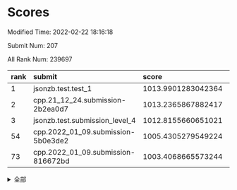 # Scores

Modified Time: 2022-02-22 18:16:18

Submit Num: 207

All Rank Num: 239697

| rank |               submit               |       score        |       sigma        | pk_num |
| :--- | :--------------------------------- | :----------------- | :----------------- | :----- |
| 1    | jsonzb.test.test_1                 | 1013.9901283042364 | 0.8388735255651925 | 4631   |
| 2    | cpp.21_12_24.submission-2b2ea0d7   | 1013.2365867882417 | 0.7964559756919922 | 4627   |
| 3    | jsonzb.test.submission_level_4     | 1012.8155660651021 | 0.8138428174060978 | 4634   |
| 54   | cpp.2022_01_09.submission-5b0e3de2 | 1005.4305279549224 | 0.7286099185599293 | 4632   |
| 73   | cpp.2022_01_09.submission-816672bd | 1003.4068665573244 | 0.716256536514286  | 4632   |


<details>
<summary>全部</summary>

| rank |                 submit                 |       score        |       sigma        | pk_num |
| :--- | :------------------------------------- | :----------------- | :----------------- | :----- |
| 1    | jsonzb.test.test_1                     | 1013.9901283042364 | 0.8388735255651925 | 4631   |
| 2    | cpp.21_12_24.submission-2b2ea0d7       | 1013.2365867882417 | 0.7964559756919922 | 4627   |
| 3    | jsonzb.test.submission_level_4         | 1012.8155660651021 | 0.8138428174060978 | 4634   |
| 4    | gobigger.level_3.submission_level_3_34 | 1011.5340282026153 | 0.783560427688413  | 4635   |
| 5    | gobigger.level_3.submission_level_3_20 | 1011.2067550248005 | 0.7602541377368671 | 4632   |
| 6    | gobigger.level_3.submission_level_3_30 | 1011.1537898142313 | 0.7827793466618621 | 4628   |
| 7    | gobigger.level_3.submission_level_3_11 | 1011.1503658900423 | 0.7645762601553626 | 4628   |
| 8    | gobigger.level_3.submission_level_3_48 | 1011.1010751029114 | 0.7682939681161876 | 4630   |
| 9    | gobigger.level_3.submission_level_3_24 | 1010.8315776655563 | 0.7681853700230045 | 4634   |
| 10   | gobigger.level_3.submission_level_3_35 | 1010.7526455088029 | 0.7849449816060161 | 4633   |
| 11   | gobigger.level_3.submission_level_3_9  | 1010.7216092479073 | 0.7823198761934819 | 4629   |
| 12   | gobigger.level_3.submission_level_3_8  | 1010.6818864544521 | 0.8042296546449463 | 4635   |
| 13   | gobigger.level_3.submission_level_3_32 | 1010.6653926057121 | 0.7818977711986107 | 4627   |
| 14   | gobigger.level_3.submission_level_3_7  | 1010.4988205535152 | 0.759295039886222  | 4634   |
| 15   | gobigger.level_3.submission_level_3_37 | 1010.4369492482097 | 0.7475326742225977 | 4629   |
| 16   | gobigger.level_3.submission_level_3_5  | 1010.3929600735258 | 0.7447477387170757 | 4628   |
| 17   | gobigger.level_3.submission_level_3_2  | 1010.2641250106986 | 0.7572638089429713 | 4632   |
| 18   | gobigger.level_3.submission_level_3_4  | 1010.2254766062758 | 0.7675646340613139 | 4632   |
| 19   | gobigger.level_3.submission_level_3_17 | 1010.1608336918902 | 0.8026873796864646 | 4636   |
| 20   | gobigger.level_3.submission_level_3_18 | 1010.1567619567973 | 0.7453469285420714 | 4631   |
| 21   | gobigger.level_3.submission_level_3_49 | 1010.1364272615593 | 0.7587805456754171 | 4632   |
| 22   | gobigger.level_3.submission_level_3_41 | 1010.1295635136701 | 0.7330697626097946 | 4630   |
| 23   | gobigger.level_3.submission_level_3_6  | 1010.0581449410008 | 0.7804012268939869 | 4628   |
| 24   | gobigger.level_3.submission_level_3_33 | 1010.0468827826616 | 0.7689056625394015 | 4637   |
| 25   | gobigger.level_3.submission_level_3_21 | 1009.9845250347915 | 0.7505476302277124 | 4631   |
| 26   | gobigger.level_3.submission_level_3_31 | 1009.9132722008727 | 0.7559000820105178 | 4638   |
| 27   | gobigger.level_3.submission_level_3_3  | 1009.9033735003561 | 0.7740671458104486 | 4630   |
| 28   | gobigger.level_3.submission_level_3_44 | 1009.8449707385004 | 0.7482553565810264 | 4629   |
| 29   | gobigger.level_3.submission_level_3_26 | 1009.8295190177975 | 0.7470205186817358 | 4634   |
| 30   | gobigger.level_3.submission_level_3_14 | 1009.8184014714565 | 0.737079486286062  | 4628   |
| 31   | gobigger.level_3.submission_level_3_38 | 1009.8181853086069 | 0.7528200059897308 | 4629   |
| 32   | gobigger.level_3.submission_level_3_27 | 1009.6636709522844 | 0.7368326535738468 | 4634   |
| 33   | gobigger.level_3.submission_level_3_23 | 1009.5727575676169 | 0.7668601991737805 | 4632   |
| 34   | gobigger.level_3.submission_level_3_42 | 1009.5619238747892 | 0.7625503235391167 | 4627   |
| 35   | gobigger.level_3.submission_level_3_28 | 1009.5358269794951 | 0.7695862163639584 | 4638   |
| 36   | gobigger.level_3.submission_level_3_46 | 1009.4540112339805 | 0.7394716365365106 | 4637   |
| 37   | gobigger.level_3.submission_level_3_16 | 1009.4379238111559 | 0.7565859586684262 | 4633   |
| 38   | gobigger.level_3.submission_level_3_19 | 1009.4170138929405 | 0.7563422274019628 | 4633   |
| 39   | gobigger.level_3.submission_level_3_25 | 1009.3854663182274 | 0.732140308221179  | 4632   |
| 40   | gobigger.level_3.submission_level_3_13 | 1009.3614115162696 | 0.752857874204363  | 4632   |
| 41   | gobigger.level_3.submission_level_3_1  | 1009.3590752938409 | 0.7673496893648186 | 4627   |
| 42   | gobigger.level_3.submission_level_3_43 | 1009.3575079587034 | 0.773509014739735  | 4633   |
| 43   | gobigger.level_3.submission_level_3_45 | 1009.3333433105458 | 0.7526024704954601 | 4627   |
| 44   | gobigger.level_3.submission_level_3_10 | 1009.2947235786772 | 0.7367527093362682 | 4629   |
| 45   | gobigger.level_3.submission_level_3_47 | 1009.2821839162194 | 0.7865891228499953 | 4639   |
| 46   | gobigger.level_3.submission_level_3_29 | 1009.0909534978197 | 0.7646826775062413 | 4634   |
| 47   | gobigger.level_3.submission_level_3_36 | 1009.0795902361606 | 0.7626734929701642 | 4631   |
| 48   | gobigger.level_3.submission_level_3_40 | 1009.0367924383055 | 0.7342446398583015 | 4635   |
| 49   | gobigger.level_3.submission_level_3_15 | 1009.0201429620656 | 0.7453343545324056 | 4630   |
| 50   | gobigger.level_3.submission_level_3_22 | 1008.9113048349569 | 0.7486980765602396 | 4637   |
| 51   | gobigger.level_3.submission_level_3_39 | 1008.8045694224417 | 0.7471878772264375 | 4634   |
| 52   | gobigger.level_3.submission_level_3_12 | 1008.6754852772079 | 0.7607468545288265 | 4636   |
| 53   | gobigger.level_3.submission_level_3_0  | 1008.0312769390467 | 0.7488733028256871 | 4637   |
| 54   | cpp.2022_01_09.submission-5b0e3de2     | 1005.4305279549224 | 0.7286099185599293 | 4632   |
| 55   | gobigger.level_1.submission_level_1_48 | 1005.0492719016373 | 0.7071924335934926 | 4639   |
| 56   | gobigger.level_1.submission_level_1_27 | 1004.8623842517712 | 0.713623067216607  | 4631   |
| 57   | gobigger.level_1.submission_level_1_17 | 1004.5176256143857 | 0.7206445778441795 | 4629   |
| 58   | gobigger.level_1.submission_level_1_14 | 1004.2478199076525 | 0.7271834354368147 | 4635   |
| 59   | gobigger.level_1.submission_level_1_15 | 1004.2411092180071 | 0.6976151582122954 | 4633   |
| 60   | gobigger.level_1.submission_level_1_28 | 1004.160889934929  | 0.7078545297868367 | 4637   |
| 61   | gobigger.level_1.submission_level_1_44 | 1004.1565590930244 | 0.720630546690318  | 4629   |
| 62   | gobigger.level_1.submission_level_1_31 | 1004.0910493893342 | 0.725331632385883  | 4631   |
| 63   | gobigger.level_1.submission_level_1_38 | 1004.0178122414536 | 0.7141029455235998 | 4634   |
| 64   | gobigger.level_1.submission_level_1_0  | 1003.9096308466443 | 0.7120119412367526 | 4635   |
| 65   | gobigger.level_1.submission_level_1_2  | 1003.8560259165444 | 0.7068522894266324 | 4633   |
| 66   | gobigger.level_1.submission_level_1_1  | 1003.8471310882942 | 0.7328816912629031 | 4636   |
| 67   | gobigger.level_1.submission_level_1_24 | 1003.5805611326872 | 0.716004328493679  | 4632   |
| 68   | gobigger.level_1.submission_level_1_25 | 1003.499160667402  | 0.7034089380723881 | 4630   |
| 69   | gobigger.level_1.submission_level_1_30 | 1003.4355663940247 | 0.7210514339717587 | 4630   |
| 70   | gobigger.level_1.submission_level_1_16 | 1003.4343324328793 | 0.7237578944276178 | 4631   |
| 71   | gobigger.level_1.submission_level_1_41 | 1003.431678889831  | 0.7058194381031025 | 4633   |
| 72   | gobigger.level_1.submission_level_1_12 | 1003.4167797871659 | 0.7041983497820917 | 4639   |
| 73   | cpp.2022_01_09.submission-816672bd     | 1003.4068665573244 | 0.716256536514286  | 4632   |
| 74   | gobigger.level_1.submission_level_1_13 | 1003.3939069223472 | 0.7122535862370304 | 4629   |
| 75   | gobigger.level_1.submission_level_1_3  | 1003.3822391798093 | 0.7211604485449181 | 4634   |
| 76   | gobigger.level_1.submission_level_1_49 | 1003.3578975749894 | 0.7173159707043676 | 4635   |
| 77   | gobigger.level_1.submission_level_1_46 | 1003.2747437463934 | 0.7128940122211431 | 4631   |
| 78   | gobigger.level_1.submission_level_1_8  | 1003.1779541686988 | 0.7140072546514699 | 4632   |
| 79   | gobigger.level_1.submission_level_1_32 | 1003.1317651323698 | 0.7126091520881052 | 4628   |
| 80   | gobigger.level_1.submission_level_1_11 | 1003.1248380837476 | 0.7271577431400413 | 4631   |
| 81   | gobigger.level_1.submission_level_1_29 | 1003.1243615866608 | 0.7049903278300148 | 4630   |
| 82   | gobigger.level_1.submission_level_1_36 | 1003.0844820004903 | 0.7275802130322606 | 4631   |
| 83   | gobigger.level_1.submission_level_1_33 | 1003.0769974956506 | 0.6994928788126801 | 4629   |
| 84   | gobigger.level_1.submission_level_1_21 | 1003.0160931395156 | 0.7125841439556726 | 4627   |
| 85   | gobigger.level_1.submission_level_1_19 | 1002.983598712457  | 0.710997226643154  | 4627   |
| 86   | gobigger.level_1.submission_level_1_5  | 1002.9830747051277 | 0.7135815348686715 | 4634   |
| 87   | gobigger.level_1.submission_level_1_40 | 1002.9443871383021 | 0.7107317751561467 | 4633   |
| 88   | gobigger.level_1.submission_level_1_43 | 1002.9233922873368 | 0.7259017280269142 | 4634   |
| 89   | gobigger.level_1.submission_level_1_34 | 1002.915596527088  | 0.7075305979766027 | 4628   |
| 90   | gobigger.level_1.submission_level_1_23 | 1002.8546737122011 | 0.7091016919419748 | 4626   |
| 91   | gobigger.level_1.submission_level_1_37 | 1002.8196024676773 | 0.7084390826332136 | 4631   |
| 92   | gobigger.level_1.submission_level_1_9  | 1002.7938851161712 | 0.7204166266042772 | 4627   |
| 93   | gobigger.level_1.submission_level_1_47 | 1002.6464834864338 | 0.7117532945764167 | 4633   |
| 94   | gobigger.level_1.submission_level_1_7  | 1002.6228454543256 | 0.7092795004349626 | 4628   |
| 95   | gobigger.level_1.submission_level_1_35 | 1002.6001468055607 | 0.7143512151065817 | 4632   |
| 96   | gobigger.level_1.submission_level_1_20 | 1002.523692990125  | 0.7142449690219009 | 4634   |
| 97   | gobigger.level_1.submission_level_1_4  | 1002.4796183475266 | 0.7160284639790027 | 4632   |
| 98   | gobigger.level_1.submission_level_1_26 | 1002.4539781721675 | 0.7070901647778017 | 4631   |
| 99   | gobigger.level_1.submission_level_1_42 | 1002.4307908838821 | 0.7204795230274303 | 4634   |
| 100  | gobigger.level_1.submission_level_1_18 | 1002.425275128927  | 0.711512655114914  | 4632   |
| 101  | gobigger.level_1.submission_level_1_10 | 1002.3102498942428 | 0.7160559870042009 | 4631   |
| 102  | gobigger.level_1.submission_level_1_39 | 1002.2346843912401 | 0.7093232646357267 | 4632   |
| 103  | gobigger.level_1.submission_level_1_22 | 1001.9747596835155 | 0.7077015907356452 | 4632   |
| 104  | gobigger.level_1.submission_level_1_6  | 1001.9646776235451 | 0.7063083567338869 | 4635   |
| 105  | gobigger.level_1.submission_level_1_45 | 1001.6167733285639 | 0.7050804308134677 | 4633   |
| 106  | gobigger.random.submission_random_3    | 998.1706506147241  | 0.708757110284533  | 4634   |
| 107  | gobigger.random.submission_random_9    | 997.565316694458   | 0.6986195726152152 | 4633   |
| 108  | gobigger.random.submission_random_14   | 997.4326398527512  | 0.7041055053998402 | 4630   |
| 109  | gobigger.random.submission_random_27   | 997.2933828509247  | 0.7128433887039584 | 4634   |
| 110  | gobigger.random.submission_random_41   | 996.9259092473753  | 0.7093883404402818 | 4631   |
| 111  | gobigger.random.submission_random_22   | 996.8541692071675  | 0.7094745439852338 | 4631   |
| 112  | gobigger.random.submission_random_47   | 996.8091715228389  | 0.7076173248974391 | 4631   |
| 113  | gobigger.random.submission_random_11   | 996.6750053891568  | 0.726455651795318  | 4627   |
| 114  | gobigger.random.submission_random_2    | 996.6514337682536  | 0.7208523060765615 | 4633   |
| 115  | gobigger.random.submission_random_18   | 996.6258244172417  | 0.7006001287118278 | 4634   |
| 116  | gobigger.random.submission_random_5    | 996.4388126004962  | 0.704802729296424  | 4632   |
| 117  | gobigger.random.submission_random_1    | 996.3955602477288  | 0.7111707044786033 | 4634   |
| 118  | gobigger.random.submission_random_7    | 996.3777129086252  | 0.7102281799939936 | 4628   |
| 119  | gobigger.random.submission_random_17   | 996.3495642629184  | 0.7079266563869162 | 4631   |
| 120  | gobigger.random.submission_random_39   | 996.2657891255105  | 0.7162561407091436 | 4630   |
| 121  | gobigger.random.submission_random_6    | 996.2646415729939  | 0.7189403553216712 | 4632   |
| 122  | gobigger.random.submission_random_42   | 996.2125433227121  | 0.7211237756350422 | 4626   |
| 123  | gobigger.random.submission_random_24   | 996.2033407675134  | 0.7120036229109058 | 4637   |
| 124  | gobigger.random.submission_random_8    | 996.1821189321389  | 0.7112786713605694 | 4634   |
| 125  | gobigger.random.submission_random_30   | 996.132835671188   | 0.7142326460279437 | 4632   |
| 126  | gobigger.random.submission_random_48   | 996.0927897899038  | 0.7146378495442414 | 4630   |
| 127  | gobigger.random.submission_random_33   | 996.0827723381783  | 0.7048031998495784 | 4631   |
| 128  | gobigger.random.submission_random_35   | 996.0594388942701  | 0.7070655904552742 | 4635   |
| 129  | gobigger.random.submission_random_43   | 996.028360307466   | 0.7052579870608904 | 4628   |
| 130  | gobigger.random.submission_random_38   | 996.0196567055975  | 0.7165105807740508 | 4632   |
| 131  | gobigger.random.submission_random_44   | 996.0152172047686  | 0.7252059505252564 | 4627   |
| 132  | gobigger.random.submission_random_46   | 996.0140564004599  | 0.7027417456932731 | 4631   |
| 133  | gobigger.random.submission_random_36   | 995.9458454744505  | 0.7040261425646896 | 4625   |
| 134  | gobigger.random.submission_random_12   | 995.9031572451648  | 0.7203376443783718 | 4638   |
| 135  | gobigger.random.submission_random_16   | 995.8567238792211  | 0.7232144129169209 | 4636   |
| 136  | gobigger.random.submission_random_31   | 995.8420109195396  | 0.7103559427623655 | 4631   |
| 137  | gobigger.random.submission_random_10   | 995.7901114241806  | 0.7114610884063565 | 4631   |
| 138  | gobigger.random.submission_random_28   | 995.655903233096   | 0.7128328936544048 | 4632   |
| 139  | gobigger.random.submission_random_23   | 995.6155116414302  | 0.7172743194673408 | 4640   |
| 140  | gobigger.random.submission_random_32   | 995.6130984860102  | 0.7045767410289704 | 4630   |
| 141  | gobigger.random.submission_random_34   | 995.5624812497073  | 0.7090148613247683 | 4630   |
| 142  | gobigger.random.submission_random_19   | 995.5499912332582  | 0.712510759672775  | 4631   |
| 143  | gobigger.random.submission_random_29   | 995.4842957262434  | 0.7103112194152585 | 4633   |
| 144  | gobigger.random.submission_random_0    | 995.4536704897333  | 0.7157778602327294 | 4631   |
| 145  | gobigger.random.submission_random_49   | 995.3944225265374  | 0.7003802368567651 | 4633   |
| 146  | gobigger.random.submission_random_40   | 995.3920511341455  | 0.71500475945629   | 4629   |
| 147  | gobigger.random.submission_random_37   | 995.2559534984752  | 0.7058380823242478 | 4634   |
| 148  | gobigger.random.submission_random_4    | 995.2424117031647  | 0.7008021915728687 | 4630   |
| 149  | gobigger.random.submission_random_15   | 995.1783120250067  | 0.7108322024375943 | 4631   |
| 150  | gobigger.random.submission_random_45   | 995.1494980237205  | 0.6963993215717512 | 4630   |
| 151  | gobigger.random.submission_random_20   | 995.0725213852785  | 0.7155983921386666 | 4632   |
| 152  | gobigger.random.submission_random_21   | 994.4440482644703  | 0.7154006874693042 | 4630   |
| 153  | gobigger.random.submission_random_13   | 994.328427186462   | 0.7044090093967093 | 4635   |
| 154  | gobigger.random.submission_random_25   | 994.2166041707179  | 0.7192552043009798 | 4633   |
| 155  | gobigger.random.submission_random_26   | 994.051550860207   | 0.7200527486624534 | 4632   |
| 156  | gobigger.level_2.submission_level_2_4  | 993.6692415347259  | 0.7268546906623575 | 4631   |
| 157  | gobigger.level_2.submission_level_2_34 | 993.6670375190511  | 0.7284085422116329 | 4630   |
| 158  | gobigger.level_2.submission_level_2_6  | 993.5586287764979  | 0.7354350148603517 | 4632   |
| 159  | gobigger.level_2.submission_level_2_23 | 993.3800087903958  | 0.7388115536572942 | 4632   |
| 160  | gobigger.level_2.submission_level_2_36 | 993.3657106625349  | 0.7346473327816796 | 4631   |
| 161  | gobigger.level_2.submission_level_2_31 | 993.3028352605878  | 0.7409549765573468 | 4629   |
| 162  | gobigger.level_2.submission_level_2_10 | 993.1788022288667  | 0.7219640511988448 | 4630   |
| 163  | gobigger.level_2.submission_level_2_39 | 993.1273985526003  | 0.7432318434895447 | 4628   |
| 164  | gobigger.level_2.submission_level_2_0  | 993.1129062212286  | 0.7341518125212824 | 4633   |
| 165  | gobigger.level_2.submission_level_2_1  | 993.061485999511   | 0.725832949847637  | 4634   |
| 166  | gobigger.level_2.submission_level_2_3  | 993.0284692241462  | 0.7380084220940869 | 4636   |
| 167  | gobigger.level_2.submission_level_2_48 | 992.9521256737061  | 0.749735350883667  | 4637   |
| 168  | gobigger.level_2.submission_level_2_8  | 992.8948553432066  | 0.737249320822556  | 4630   |
| 169  | gobigger.level_2.submission_level_2_29 | 992.8726376359115  | 0.7500310155290831 | 4631   |
| 170  | gobigger.level_2.submission_level_2_33 | 992.8667870886567  | 0.7401985454566454 | 4634   |
| 171  | gobigger.level_2.submission_level_2_2  | 992.6130584662383  | 0.7311610583768868 | 4632   |
| 172  | gobigger.level_2.submission_level_2_25 | 992.605040889805   | 0.7302209153616673 | 4635   |
| 173  | gobigger.level_2.submission_level_2_22 | 992.5867900475025  | 0.7393296820027834 | 4628   |
| 174  | gobigger.level_2.submission_level_2_21 | 992.5184618499926  | 0.7552854513783231 | 4634   |
| 175  | gobigger.level_2.submission_level_2_15 | 992.5032260853106  | 0.74960148190686   | 4630   |
| 176  | gobigger.level_2.submission_level_2_28 | 992.4466593720348  | 0.7401898700077969 | 4630   |
| 177  | gobigger.level_2.submission_level_2_13 | 992.4241718160658  | 0.7366608469977148 | 4635   |
| 178  | gobigger.level_2.submission_level_2_14 | 992.4146758218782  | 0.7697241363806206 | 4631   |
| 179  | gobigger.level_2.submission_level_2_20 | 992.3996221129665  | 0.7529761905781165 | 4634   |
| 180  | gobigger.level_2.submission_level_2_32 | 992.3895110701593  | 0.7317761119375122 | 4631   |
| 181  | gobigger.level_2.submission_level_2_30 | 992.1946368600325  | 0.7461283441226663 | 4635   |
| 182  | gobigger.level_2.submission_level_2_19 | 992.1375798976926  | 0.7466386772121465 | 4637   |
| 183  | gobigger.level_2.submission_level_2_24 | 992.1199384754     | 0.7537006874887779 | 4633   |
| 184  | gobigger.level_2.submission_level_2_18 | 992.0902534636081  | 0.740755217590855  | 4632   |
| 185  | gobigger.level_2.submission_level_2_35 | 992.0464118102705  | 0.7334917438132029 | 4631   |
| 186  | gobigger.level_2.submission_level_2_43 | 992.0397640403534  | 0.7348428051936199 | 4627   |
| 187  | gobigger.level_2.submission_level_2_17 | 991.98386279321    | 0.7600136046092696 | 4627   |
| 188  | gobigger.level_2.submission_level_2_40 | 991.9598941330755  | 0.7548724012628952 | 4634   |
| 189  | gobigger.level_2.submission_level_2_7  | 991.927412309957   | 0.7511462170704394 | 4632   |
| 190  | gobigger.level_2.submission_level_2_47 | 991.8380019772709  | 0.7575029952431618 | 4637   |
| 191  | gobigger.level_2.submission_level_2_5  | 991.7531911900724  | 0.7399468258378723 | 4633   |
| 192  | gobigger.level_2.submission_level_2_11 | 991.6705136197533  | 0.7492317237101966 | 4632   |
| 193  | gobigger.level_2.submission_level_2_41 | 991.639970546505   | 0.7444185771716875 | 4629   |
| 194  | gobigger.level_2.submission_level_2_49 | 991.608168749349   | 0.7599728144574038 | 4632   |
| 195  | gobigger.level_2.submission_level_2_26 | 991.5648427469972  | 0.7461358753506973 | 4628   |
| 196  | gobigger.level_2.submission_level_2_38 | 991.3821546769262  | 0.7570659005881375 | 4632   |
| 197  | gobigger.level_2.submission_level_2_9  | 991.254836635629   | 0.7460999953318829 | 4631   |
| 198  | gobigger.level_2.submission_level_2_45 | 991.0994682406929  | 0.7504811319435737 | 4631   |
| 199  | gobigger.level_2.submission_level_2_12 | 990.9212666450461  | 0.7379246224381987 | 4633   |
| 200  | gobigger.level_2.submission_level_2_37 | 990.8676090434716  | 0.7344466592059256 | 4630   |
| 201  | gobigger.level_2.submission_level_2_42 | 990.8504037576259  | 0.7389395539726673 | 4628   |
| 202  | gobigger.level_2.submission_level_2_46 | 990.8070640613219  | 0.7751007332708828 | 4638   |
| 203  | gobigger.level_2.submission_level_2_27 | 990.6518916132884  | 0.7817096044974139 | 4637   |
| 204  | gobigger.level_2.submission_level_2_16 | 990.6469655765712  | 0.7463917897390836 | 4628   |
| 205  | gobigger.level_2.submission_level_2_44 | 990.6288238763772  | 0.7533492606906051 | 4627   |
| 206  | gobigger.none.submission_none_0        | 979.1516144878594  | 1.1980857037195591 | 4628   |
| 207  | gobigger.none.submission_none_1        | 976.5671798268552  | 1.425321420923292  | 4631   |

</details>